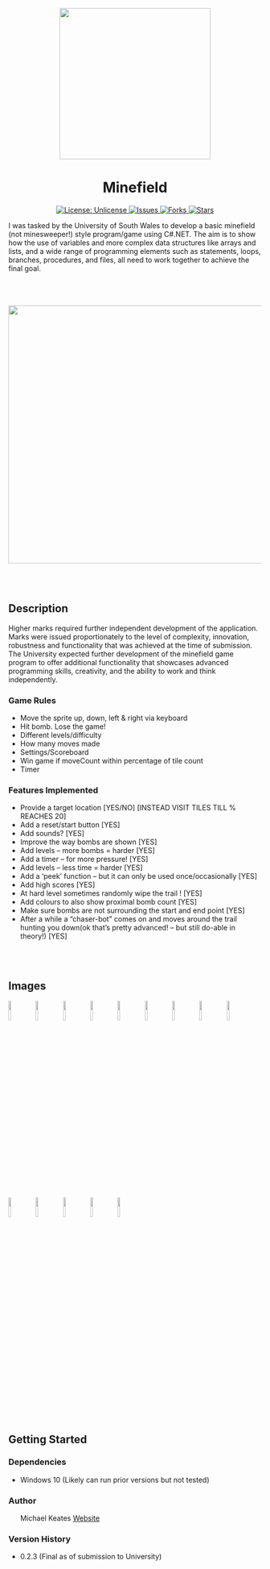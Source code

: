 <p align="center">
  <img src="https://www.michaelkeates.co.uk/_next/image?url=https%3A%2F%2Frepository-images.githubusercontent.com%2F512184088%2F32eeb148-017a-44bf-8b9b-caa71611062e&w=640&q=75" width="300px" height="300px"/>
</p>
<h1 align="center">Minefield</h1>
<p align="center">

<a href="http://unlicense.org/">
<img src="https://img.shields.io/badge/license-Unlicense-blue.svg" alt="License: Unlicense">
</a>

<a href="https://github.com/michaelkeates/Minefield/issues">
<img src="https://img.shields.io/github/issues/michaelkeates/Minefield.svg" alt="Issues">
</a>

<a href="https://github.com/michaelkeates/Minefield/fork">
<img src="https://img.shields.io/github/forks/michaelkeates/Minefield.svg" alt="Forks">
</a>

<a href="https://github.com/michaelkeates/Minefield">
<img src="https://img.shields.io/github/stars/michaelkeates/Minefield.svg" alt="Stars">
</a>

</p>
I was tasked by the University of South Wales to develop a basic minefield (not minesweeper!) style program/game using C#.NET. The aim is to show how the use of variables and more complex data structures like arrays and lists, and a wide range of programming elements such as statements, loops, branches, procedures, and files, all need to work together to achieve the final goal.
<br></br>
<br></br>
<p align="center">
  <img src="https://blog.michaelkeates.co.uk/wp-content/uploads/2022/11/Screenshot-2022-08-02-at-15.40.01.jpg" width"512px" height="512px"/>
</p>
<br></br>
<h2 align="left">Description</h1>

Higher marks required further independent development of the application. Marks were issued proportionately to the level of complexity, innovation, robustness and functionality that was achieved at the time of submission. The University expected further development of the minefield game program to offer additional functionality that showcases advanced programming skills, creativity, and the ability to work and think independently.

<h3 align="left">Game Rules</h3>
<ul>
<li>Move the sprite up, down, left & right via keyboard</li>
<li>Hit bomb. Lose the game!</li>
<li>Different levels/difficulty</li>
<li>How many moves made</li>
<li>Settings/Scoreboard</li>
<li>Win game if moveCount within percentage of tile count</li>
<li>Timer</li>
</ul>

<h3 align="left">Features Implemented</h3>
<ul>
<li>Provide a target location [YES/NO] [INSTEAD VISIT TILES TILL % REACHES 20]</li>
<li>Add a reset/start button [YES]</li>
<li>Add sounds? [YES]</li>
<li>Improve the way bombs are shown [YES]</li>
<li>Add levels – more bombs = harder [YES]</li>
<li>Add a timer – for more pressure! [YES]</li>
<li>Add levels – less time = harder [YES]</li>
<li>Add a ‘peek’ function – but it can only be used once/occasionally [YES]</li>
<li>Add high scores [YES]</li>
<li>At hard level sometimes randomly wipe the trail ! [YES]</li>
<li>Add colours to also show proximal bomb count [YES]</li>
<li>Make sure bombs are not surrounding the start and end point [YES]</li>
<li>After a while a “chaser-bot” comes on and moves around the trail hunting you down(ok that’s pretty advanced! – but still do-able in theory!) [YES]</li>
</ul>
<br></br>
<h2 align="left">Images</h1>

<img src="https://blog.michaelkeates.co.uk/wp-content/uploads/2022/11/Screenshot-2022-08-02-at-15.40.01.jpg" width="10%"/>
<img src="https://blog.michaelkeates.co.uk/wp-content/uploads/2022/11/Screenshot-2022-08-02-at-15.40.45.jpg" width="10%"/>
<img src="https://blog.michaelkeates.co.uk/wp-content/uploads/2022/11/Screenshot-2022-08-02-at-15.41.11.jpg" width="10%"/>
<img src="https://blog.michaelkeates.co.uk/wp-content/uploads/2022/11/Screenshot-2022-08-02-at-15.41.21.jpg" width="10%"/>
<img src="https://blog.michaelkeates.co.uk/wp-content/uploads/2022/11/Screenshot-2022-08-02-at-15.41.34.jpg" width="10%"/>
<img src="https://blog.michaelkeates.co.uk/wp-content/uploads/2022/11/Screenshot-2022-08-02-at-15.41.49.jpg" width="10%"/>
<img src="https://blog.michaelkeates.co.uk/wp-content/uploads/2022/11/Screenshot-2022-08-02-at-15.42.09.jpg" width="10%"/>
<img src="https://blog.michaelkeates.co.uk/wp-content/uploads/2022/11/Screenshot-2022-08-02-at-15.42.33.jpg" width="10%"/>
<img src="https://blog.michaelkeates.co.uk/wp-content/uploads/2022/11/Screenshot-2022-08-02-at-15.42.55.jpg" width="10%"/>
<img src="https://blog.michaelkeates.co.uk/wp-content/uploads/2022/11/Screenshot-2022-08-02-at-15.43.22.jpg" width="10%"/>
<img src="https://blog.michaelkeates.co.uk/wp-content/uploads/2022/11/Screenshot-2022-08-02-at-15.43.35.jpg" width="10%"/>
<img src="https://blog.michaelkeates.co.uk/wp-content/uploads/2022/11/Screenshot-2022-08-02-at-15.45.24.jpg" width="10%"/>
<img src="https://blog.michaelkeates.co.uk/wp-content/uploads/2022/11/Screenshot-2022-08-02-at-15.46.44.jpg" width="10%"/>
<img src="https://blog.michaelkeates.co.uk/wp-content/uploads/2022/11/Screenshot-2022-08-02-at-15.46.59.jpg" width="10%"/>

<br></br>
<h2 align="left">Getting Started</h1>

<h3 align="left">Dependencies</h3>
<ul>
<li>Windows 10 (Likely can run prior versions but not tested)</li>
</ul>

<h3 align="left">Author</h3>
<ul>
Michael Keates <a href="https://www.michaelkeates.co.uk">Website</a>
</ul>

<h3 align="left">Version History</h3>
<ul>
<li>0.2.3 (Final as of submission to University)</li>
</ul>
